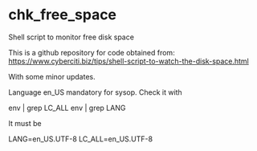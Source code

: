 # chk_free_space
Shell script to monitor free disk space

This is a github repository for code obtained from:
https://www.cyberciti.biz/tips/shell-script-to-watch-the-disk-space.html

With some minor updates.

Language en_US mandatory for sysop. Check it with

   env | grep LC_ALL
   env | grep LANG

It must be 

   LANG=en_US.UTF-8
   LC_ALL=en_US.UTF-8
